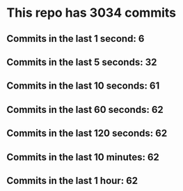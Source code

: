 # This repo has 3034 commits

## Commits in the last 1 second: 6
## Commits in the last 5 seconds: 32
## Commits in the last 10 seconds: 61
## Commits in the last 60 seconds: 62
## Commits in the last 120 seconds: 62
## Commits in the last 10 minutes: 62
## Commits in the last 1 hour: 62
